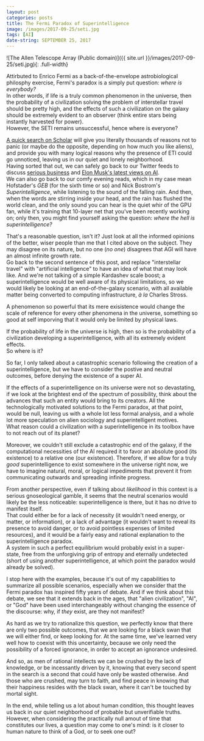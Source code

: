 ```yaml
---
layout: post
categories: posts
title: The Fermi Paradox of Superintelligence
image: /images/2017-09-25/seti.jpg
tags: [AI]
date-string: SEPTEMBER 25, 2017
---
```


![The Allen Telescope Array (Public domain)]({{ site.url }}/images/2017-09-25/seti.jpg){: .full-width}

Attirbuted to Enrico Fermi as a back-of-the-envelope astrobiological philosphy 
exercise, Fermi's paradox is a simply put question: _where is everybody?_  
In other words, if life is a truly common phenomenon in the universe, then
the probability of a civilization solving the problem of interstellar travel
should be pretty high, and the effects of such a civilization on the galaxy 
should be extremely evident to an observer (think entire stars being instantly 
harvested for power).  
However, the SETI remains unsuccessful, hence where is everyone? 
<!--more-->

[A quick search on Scholar](https://scholar.google.it/scholar?q=fermi+paradox)
will give you literally thousands of reasons not to panic (or maybe do the
opposite, depending on how much you like aliens), and provide you with many
logical reasons why the presence of ETI could go unnoticed, leaving us in our
quiet and lonely neighborhood.  
Having sorted that out, we can safely go back to our Twitter feeds to discuss
[serious business](https://twitter.com/dog_rates/status/775410014383026176) 
and [Elon Musk's latest views on AI](https://www.theguardian.com/technology/2017/aug/14/elon-musk-ai-vastly-more-risky-north-korea).  
We can also go back to our comfy evening reads, which in my case mean Hofstader's
_GEB_ (for the sixth time or so) and Nick Bostrom's _Superintelligence_, 
while listening to the sound of the falling rain.
And then, when the words are stirring inside your head, and the rain has
flushed the world clean, and the only sound you can hear is the quiet whir
of the GPU fan, while it's training that 10-layer net that you've been recently
working on; only then, you might find yourself asking the question: _where the hell is superintelligence?_

That's a reasonable question, isn't it? Just look at all the informed opinions 
of the better, wiser people than me that I cited above on the subject. 
They may disagree on its nature, but no one (_no one_) disagrees that AGI will 
have an almost infinite growth rate.  
Go back to the second sentence of this post, and replace "interstellar travel"
with "artificial intelligence" to have an idea of what that may look like. 
And we're not talking of a simple Kardashev scale boost; a superintelligence would
be well aware of its physical limitations, so we would likely be looking at an
end-of-the-galaxy scenario, with all available matter being converted to 
computing infrastructure, _à la_ Charles Stross.  

A phenomenon so powerful that its mere exisistence would change the scale of 
reference for every other phenomena in the universe, something so good at self
imporving that it would only be limited by physical laws. 

If the probability of life in the universe is high, then so is the probability
of a civilization developing a superintelligence, with all its extremely evident
effects.  
So where is it?  

So far, I only talked about a catastrophic scenario following the creation of a
superintelligence, but we have to consider the postive and neutral outcomes, 
before denying the existence of a super AI.

If the effects of a superintelligence on its universe were not so devastating, 
if we look at the brightest end of the spectrum of possibility, think about the 
advances that such an entity would bring to its creators. All the technologically
motivated solutions to the Fermi paradox, at that point, would be null, leaving
us with a whole lot less formal analysis, and a whole lot more speculation on
alien sociology and superintelligent motives.  
What reason could a civilization with a superintelligence in its toolbox have 
to not reach out of its planet?  

Moreover, we couldn't still exclude a catastrophic end of the galaxy, if the 
computational necessities of the AI required it to favor an absolute good
(its existence) to a relative one (our existence).
Therefore, if we allow for a truly _good_ superintelligence to exist somewhere
in the universe right now, we have to imagine natural, moral, or logical 
impediments that prevent it from communicating outwards and spreading infinite 
progress.

From another perspective, even if talking about _likelihood_ in this context 
is a serious gnoseological gamble, it seems that the neutral scenarios would 
likely be the less noticeable: superintelligence is there, but it has no drive 
to manifest itself.  
That could either be for a lack of necessity (it wouldn't need energy, or matter, 
or information), or a lack of advantage (it wouldn't want to reveal its presence
to avoid danger, or to avoid pointless expenses of limited resources), and it 
would be a fairly easy and rational explanation to the superintelligence paradox.  
A system in such a perfect equilibrium would probably exist in a super-state, 
free from the unforgiving grip of entropy and eternally undetected (short of
using another superintelligence, at which point the paradox would already be
solved).

I stop here with the examples, because it's out of my capabilities to summarize
all possible scenarios, especially when we consider that the Fermi paradox has 
inspired fifty years of debate. 
And if we think about this debate, we see that it extends back in the ages, 
that "alien civilization", "AI", or "God" have been used interchangeably without
 changing the essence of the discourse: why, if _they_ exist, are they not 
 manifest?

As hard as we try to rationalize this question, we perfectly know that there
are only two possible outcomes, that we are looking for a black swan that we will
either find, or keep looking for. At the same time, we've learned very well 
how to coexist with this uncertainty, because we only need the possibility of a
forced ignorance, in order to accept an ignorance undesired.

And so, as men of rational intellects we can be crushed by the lack of knowledge, 
or be incessantly driven by it, knowing that every second spent in the search 
is a second that could have only be wasted otherwise. And those who are crushed, 
may turn to faith, and find peace in knowing that their happiness resides with 
the black swan, where it can't be touched by mortal sight.

In the end, while telling us a lot about human condition, this thought leaves
us back in our quiet neighborhood of probable but unverifiable truths.  
However, when considering the practically null amout of time that constitutes our
lives, a question may come to one's mind: is it closer to human nature to 
think of a God, or to seek one out?
